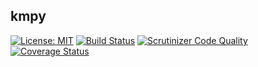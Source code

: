 ## kmpy
[![License: MIT](https://img.shields.io/badge/license-MIT-green.svg)](https://opensource.org/licenses/MIT)
[![Build Status](https://travis-ci.org/cmashraf/kmpy.svg?branch=master)](https://travis-ci.org/cmashraf/kmpy)
[![Scrutinizer Code Quality](https://scrutinizer-ci.com/g/cmashraf/kmpy/badges/quality-score.png?b=master)](https://scrutinizer-ci.com/g/cmashraf/kmpy/?branch=master)
[![Coverage Status](https://coveralls.io/repos/github/cmashraf/kmpy/badge.svg?branch=master)](https://coveralls.io/github/cmashraf/kmpy?branch=master)
